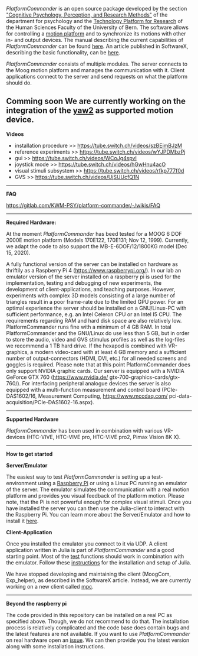 _PlatformCommander_ is an open source package developed by 
the section ["Cognitive Psychology, Perception, and Research Methods"](https://www.kog.psy.unibe.ch/index_ger.html) 
of the department for psychology and the [Technology Platform for Research](https://www.tpf.philhum.unibe.ch/) 
of the Human Sciences Faculty of the University of Bern.
The software allows for controlling a [motion platform](https://www.kog.psy.unibe.ch/unibe/portal/fak_humanwis/philhum_institute/inst_psych/psy_kog/content/e48289/e65987/e965439/e965444/moog_ger.mp4) and to synchronize its motions with other in- and output devices.
The manual describing the current capabilities of _PlatformCommander_ can be found [here](https://gitlab.com/KWM-PSY/emulator/-/blob/master/PlatformCommander_0.9/docs/protocol_manual.pdf).
An article published in SoftwareX, describing the basic functionality, can be [here](https://doi.org/10.1016/j.softx.2021.100945).

_PlatformCommander_ consists of multiple modules. The server connects to the Moog motion platform and manages the 
communication with it. 
Client applications connect to the server and send requests on what the platform should do.

**Comming soon**
We are currently working on the integration of the [yaw2](https://www.yawvr.com/) as supported motion device.
-----------------------------------------------------------
**Videos**

- installation procedure >> https://tube.switch.ch/videos/szBEimBJzM
- reference experiments >> https://tube.switch.ch/videos/wYJPDMbzPj
- gui >> https://tube.switch.ch/videos/WCoJg4spvl
- joystick mode >> https://tube.switch.ch/videos/hGwHnu4acO
- visual stimuli subsystem >> https://tube.switch.ch/videos/rfkp777f0d
- GVS >> https://tube.switch.ch/videos/UjSUUcfQ1N

-----------------------------------------------------------
**FAQ**

https://gitlab.com/KWM-PSY/platform-commander/-/wikis/FAQ

-----------------------------------------------------------
**Required Hardware:**

At the moment _PlatformCommander_ has beed tested for a MOOG 6 DOF 2000E motion platform (Models 170E122, 170E131; Nov 12, 1999). Currently, we adapt the code to also support the MB-E-6DOF/12/1800KG model (Dec 15, 2020).

A fully functional version of the server can be installed on hardware as thriftily as a Raspberry Pi 4 (https://www.raspberrypi.org/). 
In our lab an emulator version of the server installed on a raspberry pi is used for the implementation, testing and debugging of new experiments, the development of client-applications, and teaching purposes. 
However, experiments with complex 3D models consisting of a large number of triangles result in a poor frame-rate due to the limited GPU power.
For an optimal experience the server should be installed on a GNU/Linux-PC with sufficient performance, e.g. an Intel Celeron CPU or an Intel I5 CPU. 
The requirements regarding RAM and hard disk space are also relatively low. PlatformCommander runs fine with a minimum of 4 GB RAM. 
In total PlatformCommander and the GNU/Linux do use less than 5 GB, but in order to store the audio, video and GVS stimulus profiles as well as the log-files we recommend a 1 TB hard drive. 
If the hexapod is combined with VR-graphics, a modern video-card with at least 4 GB memory and a sufficient number of output-connectors (HDMI, DVI, etc.) for all needed screens and goggles is required. Please note that at this point PlatformCommander does only support NVIDIA graphic cards. 
Our server is equipped with a NVIDIA GeForce GTX 760 (https://www.nvidia.de/ gtx-700-graphics-cards/gtx-760/).
For interfacing peripheral analogue devices the server is also equipped with a multi-function measurement and control board (PCIe- DAS1602/16, Measurement Computing, https://www.mccdaq.com/ pci-data-acquisition/PCIe-DAS1602-16.aspx).

-----------------------------------------------------------
**Supported Hardware**

_PlatformCommander_ has been used in combination with various VR-devices (HTC-VIVE, HTC-VIVE pro, HTC-VIVE pro2, Pimax Vision 8K X).

-----------------------------------------------------------
**How to get started**

**Server/Emulator**

The easiest way to test _PlatformCommander_ is setting up a test-environment using a [Raspberry Pi](https://www.raspberrypi.org/products/raspberry-pi-4-model-b/?resellerType=home) or using a Linux PC running an emulator of 
the server. 
The emulator simulates the communication with a real motion platform and provides you visual feedback of the platform motion. Please note, that the Pi is not powerful enough for complex visual stimuli.
Once you have installed the server you can then use the Julia-client to interact with the Raspberry Pi.
You can learn more about the Server/Emulator and how to install it [here](https://gitlab.com/KWM-PSY/emulator).

**Client-Application**

Once you installed the emulator you connect to it via UDP. 
A client application written in Julia is part of _PlatformCommander_ and a good starting point. 
Most of the [test](https://gitlab.com/KWM-PSY/moogcom/-/tree/master/test) functions should work in combination with the emulator. Follow these [instructions](https://gitlab.com/KWM-PSY/julia_config) for the installation and setup of Julia.

We have stopped developing and maintaining the client (MoogCom, Exp_helper), as described in the SoftwareX article.
Instead, we are currently working on a new client called [mpc](https://gitlab.com/KWM-PSY/mpc).

-----------------------------------------------------------
**Beyond the raspberry pi**

The code provided in this repository can be installed on a real PC as specified above. 
Though, we do not recommend to do that. 
The installation process is relatively complicated and the code base does contain bugs and the latest features are not available.
If you want to use _PlatformCommander_ on real hardware open an [issue](https://gitlab.com/KWM-PSY/platform-commander/-/issues).
We can then provide you the latest version along with some installation instructions.
